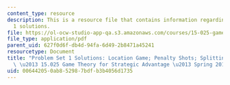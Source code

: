 ```yaml
---
content_type: resource
description: This is a resource file that contains information regarding problem set
  1 solutions.
file: https://ol-ocw-studio-app-qa.s3.amazonaws.com/courses/15-025-game-theory-for-strategic-advantage-spring-2015/006442050ab852987bdfb3b4056d1735_MIT15_025S15_Problem1Sol.pdf
file_type: application/pdf
parent_uid: 627f0d6f-db4d-94fa-6d49-2b8471a45241
resourcetype: Document
title: "Problem Set 1 Solutions: Location Game; Penalty Shots; Splitting the Dollar\
  \ \u2013 15.025 Game Theory for Strategic Advantage \u2013 Spring 2015"
uid: 00644205-0ab8-5298-7bdf-b3b4056d1735
---
```

